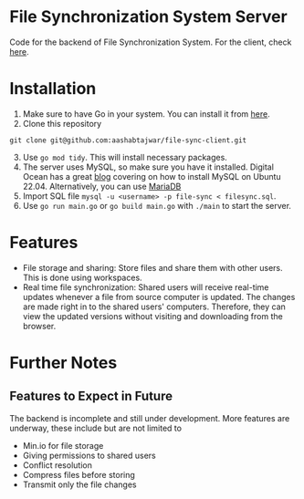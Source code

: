 # File Synchronization System Server
Code for the backend of File Synchronization System. For the client, check [here](https://github.com/aashabtajwar/file-sync-client).


# Installation
1. Make sure to have Go in your system. You can install it from [here](https://go.dev/doc/install).
2. Clone this repository
```
git clone git@github.com:aashabtajwar/file-sync-client.git
```
3. Use `go mod tidy`. This will install necessary packages.
4. The server uses MySQL, so make sure you have it installed. Digital Ocean has a great [blog](https://www.digitalocean.com/community/tutorials/how-to-install-mysql-on-ubuntu-22-04) covering on how to install MySQL on Ubuntu 22.04. Alternatively, you can use [MariaDB](https://www.digitalocean.com/community/tutorials/how-to-install-mariadb-on-ubuntu-22-04)
5. Import SQL file `mysql -u <username> -p file-sync < filesync.sql`.
6. Use `go run main.go` or `go build main.go` with `./main` to start the server.

# Features
- File storage and sharing: Store files and share them with other users. This is done using workspaces.
- Real time file synchronization: Shared users will receive real-time updates whenever a file from source computer is updated. The changes are made right in to the shared users' computers. Therefore, they can view the updated versions without visiting and downloading from the browser.

# Further Notes
## Features to Expect in Future
The backend is incomplete and still under development. More features are underway, these include but are not limited to
- Min.io for file storage
- Giving permissions to shared users
- Conflict resolution
- Compress files before storing
- Transmit only the file changes


## 
